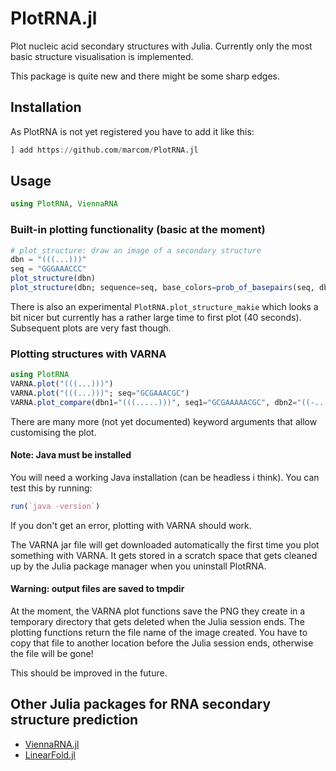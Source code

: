 # PlotRNA.jl

Plot nucleic acid secondary structures with Julia. Currently only the
most basic structure visualisation is implemented.

This package is quite new and there might be some sharp edges.

## Installation

As PlotRNA is not yet registered you have to add it like this:
```julia
] add https://github.com/marcom/PlotRNA.jl
```

## Usage

```julia
using PlotRNA, ViennaRNA
```

### Built-in plotting functionality (basic at the moment)

```julia
# plot_structure: draw an image of a secondary structure
dbn = "(((...)))"
seq = "GGGAAACCC"
plot_structure(dbn)
plot_structure(dbn; sequence=seq, base_colors=prob_of_basepairs(seq, dbn))
```

There is also an experimental `PlotRNA.plot_structure_makie` which
looks a bit nicer but currently has a rather large time to first plot
(40 seconds). Subsequent plots are very fast though.


### Plotting structures with VARNA

```julia
using PlotRNA
VARNA.plot("(((...)))")
VARNA.plot("(((...)))"; seq="GCGAAACGC")
VARNA.plot_compare(dbn1="(((.....)))", seq1="GCGAAAAACGC", dbn2="((-...---))", seq2="GG-AAA---CC")
```

There are many more (not yet documented) keyword arguments that allow
customising the plot.

#### Note: Java must be installed

You will need a working Java installation (can be headless i think).
You can test this by running:
```julia
run(`java -version`)
```
If you don't get an error, plotting with VARNA should work.

The VARNA jar file will get downloaded automatically the first time
you plot something with VARNA. It gets stored in a scratch space that
gets cleaned up by the Julia package manager when you uninstall
PlotRNA.

#### Warning: output files are saved to tmpdir

At the moment, the VARNA plot functions save the PNG they create in a
temporary directory that gets deleted when the Julia session ends.
The plotting functions return the file name of the image created.  You
have to copy that file to another location before the Julia session
ends, otherwise the file will be gone!

This should be improved in the future.


## Other Julia packages for RNA secondary structure prediction

- [ViennaRNA.jl](https://github.com/marcom/ViennaRNA.jl)
- [LinearFold.jl](https://github.com/marcom/LinearFold.jl)
